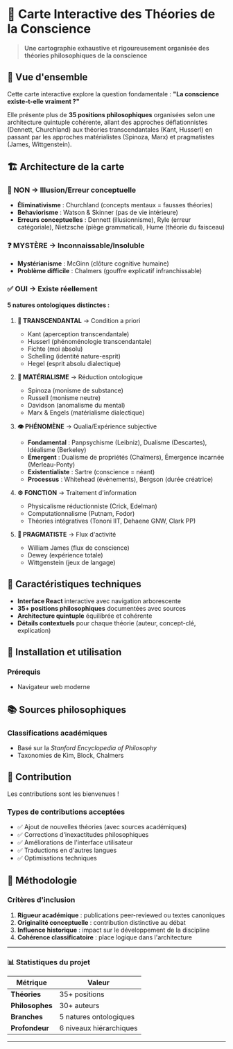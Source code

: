 # 🧠 Carte Interactive des Théories de la Conscience

> **Une cartographie exhaustive et rigoureusement organisée des théories philosophiques de la conscience**

## 📖 Vue d'ensemble

Cette carte interactive explore la question fondamentale : **"La conscience existe-t-elle vraiment ?"** 

Elle présente plus de **35 positions philosophiques** organisées selon une architecture quintuple cohérente, allant des approches déflationnistes (Dennett, Churchland) aux théories transcendantales (Kant, Husserl) en passant par les approches matérialistes (Spinoza, Marx) et pragmatistes (James, Wittgenstein).

## 🏗️ Architecture de la carte

### 🔴 **NON** → Illusion/Erreur conceptuelle
- **Éliminativisme** : Churchland (concepts mentaux = fausses théories)
- **Behaviorisme** : Watson & Skinner (pas de vie intérieure)
- **Erreurs conceptuelles** : Dennett (illusionnisme), Ryle (erreur catégoriale), Nietzsche (piège grammatical), Hume (théorie du faisceau)

### ❓ **MYSTÈRE** → Inconnaissable/Insoluble
- **Mystérianisme** : McGinn (clôture cognitive humaine)
- **Problème difficile** : Chalmers (gouffre explicatif infranchissable)

### ✅ **OUI** → Existe réellement
#### 5 natures ontologiques distinctes :

1. **🌟 TRANSCENDANTAL** → Condition a priori
   - Kant (aperception transcendantale)
   - Husserl (phénoménologie transcendantale)
   - Fichte (moi absolu)
   - Schelling (identité nature-esprit)
   - Hegel (esprit absolu dialectique)

2. **🔬 MATÉRIALISME** → Réduction ontologique
   - Spinoza (monisme de substance)
   - Russell (monisme neutre)
   - Davidson (anomalisme du mental)
   - Marx & Engels (matérialisme dialectique)

3. **👁️ PHÉNOMÈNE** → Qualia/Expérience subjective
   - **Fondamental** : Panpsychisme (Leibniz), Dualisme (Descartes), Idéalisme (Berkeley)
   - **Émergent** : Dualisme de propriétés (Chalmers), Émergence incarnée (Merleau-Ponty)
   - **Existentialiste** : Sartre (conscience = néant)
   - **Processus** : Whitehead (événements), Bergson (durée créatrice)

4. **⚙️ FONCTION** → Traitement d'information
   - Physicalisme réductionniste (Crick, Edelman)
   - Computationnalisme (Putnam, Fodor)
   - Théories intégratives (Tononi IIT, Dehaene GNW, Clark PP)

5. **🔄 PRAGMATISTE** → Flux d'activité
   - William James (flux de conscience)
   - Dewey (expérience totale)
   - Wittgenstein (jeux de langage)

## 🎯 Caractéristiques techniques

- **Interface React** interactive avec navigation arborescente
- **35+ positions philosophiques** documentées avec sources
- **Architecture quintuple** équilibrée et cohérente
- **Détails contextuels** pour chaque théorie (auteur, concept-clé, explication)

## 🚀 Installation et utilisation

### Prérequis
- Navigateur web moderne

## 📚 Sources philosophiques

### Classifications académiques
- Basé sur la *Stanford Encyclopedia of Philosophy*
- Taxonomies de Kim, Block, Chalmers

## 🤝 Contribution

Les contributions sont les bienvenues ! 

### Types de contributions acceptées
- ✅ Ajout de nouvelles théories (avec sources académiques)
- ✅ Corrections d'inexactitudes philosophiques
- ✅ Améliorations de l'interface utilisateur
- ✅ Traductions en d'autres langues
- ✅ Optimisations techniques


## 🔬 Méthodologie

### Critères d'inclusion
1. **Rigueur académique** : publications peer-reviewed ou textes canoniques
2. **Originalité conceptuelle** : contribution distinctive au débat
3. **Influence historique** : impact sur le développement de la discipline
4. **Cohérence classificatoire** : place logique dans l'architecture

---

### 📊 Statistiques du projet

| Métrique | Valeur |
|----------|--------|
| **Théories** | 35+ positions |
| **Philosophes** | 30+ auteurs |
| **Branches** | 5 natures ontologiques |
| **Profondeur** | 6 niveaux hiérarchiques |

---
